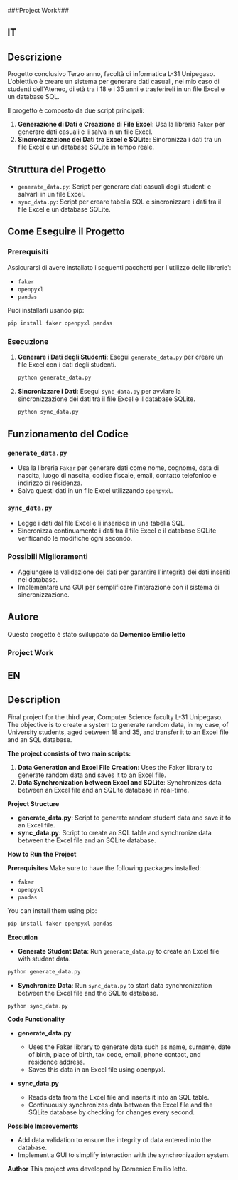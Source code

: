 ###Project Work###
## IT
## Descrizione

Progetto conclusivo Terzo anno, facoltà di informatica L-31 Unipegaso. 
L'obiettivo è creare un sistema per generare dati casuali, nel mio caso di studenti dell'Ateneo, di età tra i 18 e i 35 anni e trasferireli in un file Excel e un database SQL. 

Il progetto è composto da due script principali:

1. **Generazione di Dati e Creazione di File Excel**: Usa la libreria `Faker` per generare dati casuali e li salva in un file Excel.
2. **Sincronizzazione dei Dati tra Excel e SQLite**: Sincronizza i dati tra un file Excel e un database SQLite in tempo reale.

## Struttura del Progetto

- `generate_data.py`: Script per generare dati casuali degli studenti e salvarli in un file Excel.
- `sync_data.py`: Script per creare tabella SQL e sincronizzare i dati tra il file Excel e un database SQLite.

## Come Eseguire il Progetto

### Prerequisiti

Assicurarsi di avere installato i seguenti pacchetti per l'utilizzo delle librerie':

- `faker`
- `openpyxl`
- `pandas`

Puoi installarli usando pip:
```bash
pip install faker openpyxl pandas
```


### Esecuzione

1. **Generare i Dati degli Studenti**:
   Esegui `generate_data.py` per creare un file Excel con i dati degli studenti.
   ```bash
   python generate_data.py
   ```

2. **Sincronizzare i Dati**:
   Esegui `sync_data.py` per avviare la sincronizzazione dei dati tra il file Excel e il database SQLite.
   ```bash
   python sync_data.py
   ```

## Funzionamento del Codice

### `generate_data.py`

- Usa la libreria `Faker` per generare dati come nome, cognome, data di nascita, luogo di nascita, codice fiscale, email, contatto telefonico e indirizzo di residenza.
- Salva questi dati in un file Excel utilizzando `openpyxl`.

### `sync_data.py`

- Legge i dati dal file Excel e li inserisce in una tabella SQL.
- Sincronizza continuamente i dati tra il file Excel e il database SQLite verificando le modifiche ogni secondo.

### Possibili Miglioramenti ###

- Aggiungere la validazione dei dati per garantire l'integrità dei dati inseriti nel database.
- Implementare una GUI per semplificare l'interazione con il sistema di sincronizzazione.


## Autore

Questo progetto è stato sviluppato da **Domenico Emilio Ietto**


### Project Work ###
## EN
## Description
Final project for the third year, Computer Science faculty L-31 Unipegaso. The objective is to create a system to generate random data, in my case, of University students, aged between 18 and 35, and transfer it to an Excel file and an SQL database.

**The project consists of two main scripts:**

1. **Data Generation and Excel File Creation**: Uses the Faker library to generate random data and saves it to an Excel file.
2. **Data Synchronization between Excel and SQLite**: Synchronizes data between an Excel file and an SQLite database in real-time.

**Project Structure**

- **generate_data.py**: Script to generate random student data and save it to an Excel file.
- **sync_data.py**: Script to create an SQL table and synchronize data between the Excel file and an SQLite database.

**How to Run the Project**

**Prerequisites**
Make sure to have the following packages installed:

- `faker`
- `openpyxl`
- `pandas`

You can install them using pip:

```bash
pip install faker openpyxl pandas
```

**Execution**

- **Generate Student Data**: Run `generate_data.py` to create an Excel file with student data.
  
```bash
python generate_data.py
```

- **Synchronize Data**: Run `sync_data.py` to start data synchronization between the Excel file and the SQLite database.

```bash
python sync_data.py
```

**Code Functionality**

- **generate_data.py**
  - Uses the Faker library to generate data such as name, surname, date of birth, place of birth, tax code, email, phone contact, and residence address.
  - Saves this data in an Excel file using openpyxl.

- **sync_data.py**
  - Reads data from the Excel file and inserts it into an SQL table.
  - Continuously synchronizes data between the Excel file and the SQLite database by checking for changes every second.

**Possible Improvements**

- Add data validation to ensure the integrity of data entered into the database.
- Implement a GUI to simplify interaction with the synchronization system.

**Author**
This project was developed by Domenico Emilio Ietto.


